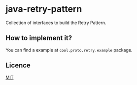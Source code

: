 # java-retry-pattern
Collection of interfaces to build the Retry Pattern.

## How to implement it?
 
 You can find a example at `cool.proto.retry.example` package.
 
## Licence
 
 [MIT](LICENSE)